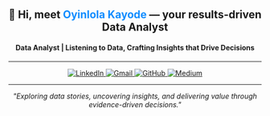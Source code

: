 <h2 align="center">👋 Hi, meet <span style="color:#118DFF;">Oyinlola Kayode</span> — your results-driven Data Analyst</h2>
<h4 align="center">Data Analyst | Listening to Data, Crafting Insights that Drive Decisions</h4>

---

<p align="center">
  <a href="https://www.linkedin.com/in/kayode-0yinlola/" target="_blank">
    <img src="https://img.shields.io/badge/Connect%20on%20LinkedIn-0A66C2?style=flat-square&logo=linkedin&logoColor=white" alt="LinkedIn"/>
  </a>
  <a href="mailto:kayodeoyinloladeborah1540@gmail.com" target="_blank">
    <img src="https://img.shields.io/badge/Email%20Me-D14836?style=flat-square&logo=gmail&logoColor=white" alt="Gmail"/>
  </a>
  <a href="https://github.com/Oyinlola-Kayode" target="_blank">
    <img src="https://img.shields.io/badge/View%20my%20GitHub-181717?style=flat-square&logo=github&logoColor=white" alt="GitHub"/>
  </a>
  <a href="https://medium.com/@kayodeoyinloladeborah1540" target="_blank">
    <img src="https://img.shields.io/badge/Read%20my%20Articles-000000?style=flat-square&logo=medium&logoColor=white" alt="Medium"/>
  </a>
</p>

---

<p align="center">
  <em>"Exploring data stories, uncovering insights, and delivering value through evidence-driven decisions."</em>
</p>
